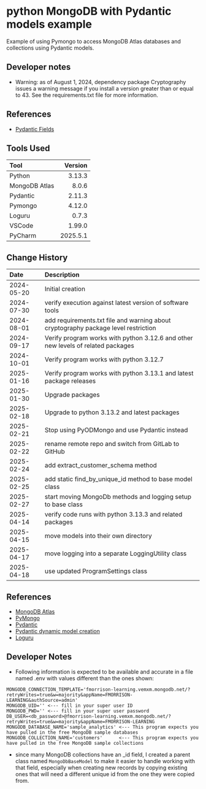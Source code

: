 # python MongoDB with Pydantic models example

Example of using Pymongo to access MongoDB Atlas databases and collections using Pydantic models.

## Developer notes

* Warning: as of August 1, 2024, dependency package Cryptography issues a warning message if you install a version
  greater than or equal to 43.
  See the requirements.txt file for more information.

## References

* [Pydantic Fields](https://docs.pydantic.dev/2.10/usage/fields)

## Tools Used

| Tool          |  Version |
|:--------------|---------:|
| Python        |   3.13.3 |
| MongoDB Atlas |    8.0.6 |
| Pydantic      |   2.11.3 |
| Pymongo       |   4.12.0 |
| Loguru        |    0.7.3 |
| VSCode        |   1.99.0 |
| PyCharm       | 2025.5.1 |

## Change History

| Date       | Description                                                                        |
|:-----------|:-----------------------------------------------------------------------------------|
| 2024-05-20 | Initial creation                                                                   |
| 2024-07-30 | verify execution against latest version of software tools                          |
| 2024-08-01 | add requirements.txt file and warning about cryptography package level restriction |
| 2024-09-17 | Verify program works with python 3.12.6 and other new levels of related packages   |
| 2024-10-01 | Verify program works with python 3.12.7                                            |
| 2025-01-16 | Verify program works with python 3.13.1 and latest package releases                |
| 2025-01-30 | Upgrade packages                                                                   |
| 2025-02-18 | Upgrade to python 3.13.2 and latest packages                                       |
| 2025-02-21 | Stop using PyODMongo and use Pydantic instead                                      | 
| 2025-02-22 | rename remote repo and switch from GitLab to GitHub                                |
| 2025-02-24 | add extract_customer_schema method                                                 |
| 2025-02-25 | add static find_by_unique_id method to base model class                            |
| 2025-02-27 | start moving MongoDb methods and logging setup to base class                       | 
| 2025-04-14 | verify code runs with python 3.13.3 and related packages                           |
| 2025-04-15 | move models into their own directory                                               |
| 2025-04-17 | move logging into a separate LoggingUtility class                                  |
| 2025-04-18 | use updated ProgramSettings class                                                  |

## References

* [MongoDB Atlas](https://www.mongodb.com/atlas)
* [PyMongo](https://pymongo.readthedocs.io/en/stable/index.html)
* [Pydantic](https://docs.pydantic.dev/2.10/)
* [Pydantic dynamic model creation](https://docs.pydantic.dev/2.10/concepts/models/#dynamic-model-creation)
* [Loguru](https://github.com/Delgan/loguru)

## Developer Notes

* Following information is expected to be available and accurate in a file named .env with values different than the
  ones shown:

```text
MONGODB_CONNECTION_TEMPLATE='fmorrison-learning.vemxm.mongodb.net/?retryWrites=true&w=majority&appName=FMORRISON-LEARNING&authSource=admin'
MONGODB_UID='' <--- fill in your super user ID
MONGODB_PWD='' <--- fill in your super user password
DB_USER=<db_password>@fmorrison-learning.vemxm.mongodb.net/?retryWrites=true&w=majority&appName=FMORRISON-LEARNING
MONGODB_DATABASE_NAME='sample_analytics' <--- This program expects you have pulled in the free MongoDB sample databases
MONGODB_COLLECTION_NAME='customers'      <--- This program expects you have pulled in the free MongoDB sample collections
```

* since many MongoDB collections have an _id field, I created a parent class named `MongoDbBaseModel` to make it easier
  to handle working with that field,
  especially when creating new records by copying existing ones that will need a different unique id from the one they
  were copied from.